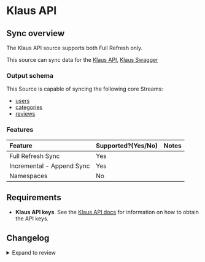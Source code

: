 # Klaus API

## Sync overview

The Klaus API source supports both Full Refresh only.

This source can sync data for the [Klaus API](https://support.klausapp.com/en/collections/2212726-integrating-manually),
[Klaus Swagger](https://pub.klausapp.com/?urls.primaryName=Public%20API)

### Output schema

This Source is capable of syncing the following core Streams:

- [users](https://pub.klausapp.com/?urls.primaryName=Public%20API#/PublicApi/PublicApi_UsersV2)
- [categories](https://pub.klausapp.com/?urls.primaryName=Public%20API#/PublicApi/PublicApi_RatingCategoriesV2)
- [reviews](https://pub.klausapp.com/?urls.primaryName=Public%20API#/PublicApi/PublicApi_ReviewsV2)

### Features

| Feature                   | Supported?\(Yes/No\) | Notes |
| :------------------------ | :------------------- | :---- |
| Full Refresh Sync         | Yes                  |       |
| Incremental - Append Sync | Yes                  |       |
| Namespaces                | No                   |       |

## Requirements

- **Klaus API keys**. See the [Klaus API docs](https://support.klausapp.com/en/articles/4027272-setting-up-a-custom-integration) for information on how to obtain the API keys.

## Changelog

<details>
  <summary>Expand to review</summary>

| Version | Date       | Pull Request                                             | Subject                        |
| :------ | :--------- | :------------------------------------------------------- | :----------------------------- |
| 0.1.6 | 2024-07-09 | [41210](https://github.com/airbytehq/airbyte/pull/41210) | Update dependencies |
| 0.1.5 | 2024-07-06 | [41009](https://github.com/airbytehq/airbyte/pull/41009) | Update dependencies |
| 0.1.4 | 2024-06-25 | [40296](https://github.com/airbytehq/airbyte/pull/40296) | Update dependencies |
| 0.1.3 | 2024-06-22 | [40188](https://github.com/airbytehq/airbyte/pull/40188) | Update dependencies |
| 0.1.2 | 2024-06-06 | [39208](https://github.com/airbytehq/airbyte/pull/39208) | [autopull] Upgrade base image to v1.2.2 |
| 0.1.1 | 2024-05-20 | [38393](https://github.com/airbytehq/airbyte/pull/38393) | [autopull] base image + poetry + up_to_date |
| 0.1.0 | 2023-05-04 | [25790](https://github.com/airbytehq/airbyte/pull/25790) | Add Klaus API Source Connector |

</details>
